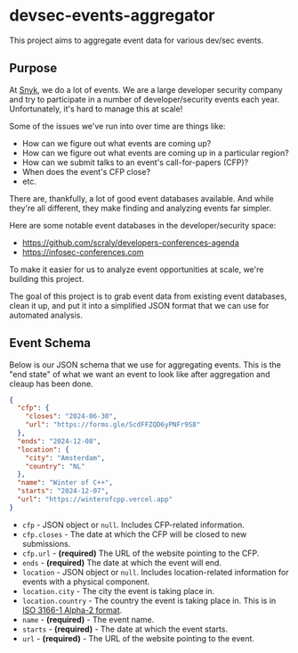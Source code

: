 # devsec-events-aggregator

This project aims to aggregate event data for various dev/sec events.


## Purpose

At [Snyk](https://snyk.io), we do a lot of events. We are a large developer security company and
try to participate in a number of developer/security events each year. Unfortunately, it's hard to
manage this at scale!

Some of the issues we've run into over time are things like:

- How can we figure out what events are coming up?
- How can we figure out what events are coming up in a particular region?
- How can we submit talks to an event's call-for-papers (CFP)?
- When does the event's CFP close?
- etc.

There are, thankfully, a lot of good event databases available. And while they're all different,
they make finding and analyzing events far simpler.

Here are some notable event databases in the developer/security space:

- https://github.com/scraly/developers-conferences-agenda
- https://infosec-conferences.com

To make it easier for us to analyze event opportunities at scale, we're building this project.

The goal of this project is to grab event data from existing event databases, clean it up, and
put it into a simplified JSON format that we can use for automated analysis.


## Event Schema

Below is our JSON schema that we use for aggregating events. This is the "end state" of what we
want an event to look like after aggregation and cleaup has been done.

```json
{
  "cfp": {
    "closes": "2024-06-30",
    "url": "https://forms.gle/ScdFFZQD6yPNFr9S8"
  },
  "ends": "2024-12-08",
  "location": {
    "city": "Amsterdam",
    "country": "NL"
  },
  "name": "Winter of C++",
  "starts": "2024-12-07",
  "url": "https://winterofcpp.vercel.app"
}
```

- `cfp` - JSON object or `null`. Includes CFP-related information.
- `cfp.closes` - The date at which the CFP will be closed to new submissions.
- `cfp.url` - **(required)** The URL of the website pointing to the CFP.
- `ends` - **(required)** The date at which the event will end.
- `location` - JSON object or `null`. Includes location-related information for events with
    a physical component.
- `location.city` - The city the event is taking place in.
- `location.country` - The country the event is taking place in. This is in [ISO 3166-1 Alpha-2 format](https://en.wikipedia.org/wiki/ISO_3166-1_alpha-2).
- `name` - **(required)** - The event name.
- `starts` - **(required)** - The date at which the event starts.
- `url` - **(required)** - The URL of the website pointing to the event.

